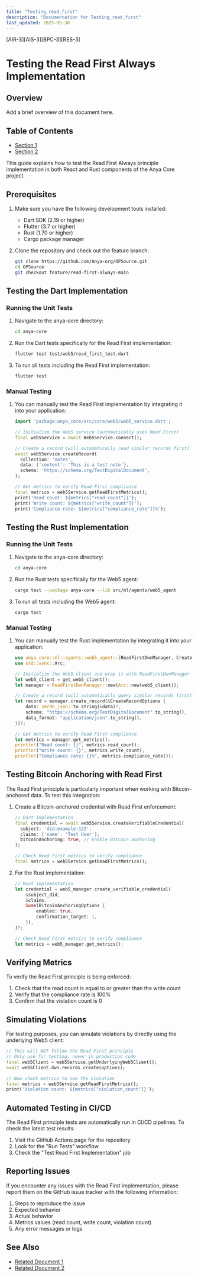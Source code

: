 ```yaml
---
title: "Testing_read_first"
description: "Documentation for Testing_read_first"
last_updated: 2025-05-30
---
```

[AIR-3][AIS-3][BPC-3][RES-3]


<!-- markdownlint-disable MD013 line-length -->

# Testing the Read First Always Implementation

## Overview

Add a brief overview of this document here.

## Table of Contents

- [Section 1](#section-1)
- [Section 2](#section-2)


This guide explains how to test the Read First Always principle implementation in both React and Rust components of the Anya Core project.

## Prerequisites

1. Make sure you have the following development tools installed:
   - Dart SDK (2.19 or higher)
   - Flutter (3.7 or higher)
   - Rust (1.70 or higher)
   - Cargo package manager

2. Clone the repository and check out the feature branch:

   ```bash
   git clone https://github.com/Anya-org/OPSource.git
   cd OPSource
   git checkout feature/read-first-always-main
   ```

## Testing the Dart Implementation

### Running the Unit Tests

1. Navigate to the anya-core directory:

   ```bash
   cd anya-core
   ```

2. Run the Dart tests specifically for the Read First implementation:

   ```bash
   flutter test test/web5/read_first_test.dart
   ```

3. To run all tests including the Read First implementation:

   ```bash
   flutter test
   ```

### Manual Testing

1. You can manually test the Read First implementation by integrating it into your application:

   ```dart
   import 'package:anya_core/src/core/web5/web5_service.dart';
   
   // Initialize the Web5 service (automatically uses Read First)
   final web5Service = await Web5Service.connect();
   
   // Create a record (will automatically read similar records first)
   await web5Service.createRecord(
     collection: 'notes',
     data: {'content': 'This is a test note'},
     schema: 'https://schema.org/TextDigitalDocument',
   );
   
   // Get metrics to verify Read First compliance
   final metrics = web5Service.getReadFirstMetrics();
   print('Read count: ${metrics["read_count"]}');
   print('Write count: ${metrics["write_count"]}');
   print('Compliance rate: ${metrics["compliance_rate"]}%');
   ```

## Testing the Rust Implementation

### Running the Unit Tests

1. Navigate to the anya-core directory:

   ```bash
   cd anya-core
   ```

2. Run the Rust tests specifically for the Web5 agent:

   ```bash
   cargo test --package anya-core --lib src/ml/agents/web5_agent
   ```

3. To run all tests including the Web5 agent:

   ```bash
   cargo test
   ```

### Manual Testing

1. You can manually test the Rust implementation by integrating it into your application:

   ```rust
   use anya_core::ml::agents::web5_agent::{ReadFirstDwnManager, CreateRecordOptions};
   use std::sync::Arc;
   
   // Initialize the Web5 client and wrap it with ReadFirstDwnManager
   let web5_client = get_web5_client();
   let manager = ReadFirstDwnManager::new(Arc::new(web5_client));
   
   // Create a record (will automatically query similar records first)
   let record = manager.create_record(&CreateRecordOptions {
       data: serde_json::to_string(&data)?,
       schema: "https://schema.org/TextDigitalDocument".to_string(),
       data_format: "application/json".to_string(),
   })?;
   
   // Get metrics to verify Read First compliance
   let metrics = manager.get_metrics();
   println!("Read count: {}", metrics.read_count);
   println!("Write count: {}", metrics.write_count);
   println!("Compliance rate: {}%", metrics.compliance_rate());
   ```

## Testing Bitcoin Anchoring with Read First

The Read First principle is particularly important when working with Bitcoin-anchored data. To test this integration:

1. Create a Bitcoin-anchored credential with Read First enforcement:

   ```dart
   // Dart implementation
   final credential = await web5Service.createVerifiableCredential(
     subject: 'did:example:123',
     claims: {'name': 'Test User'},
     bitcoinAnchoring: true, // Enable Bitcoin anchoring
   );
   
   // Check Read First metrics to verify compliance
   final metrics = web5Service.getReadFirstMetrics();
   ```

2. For the Rust implementation:

   ```rust
   // Rust implementation
   let credential = web5_manager.create_verifiable_credential(
       &subject_did,
       &claims,
       Some(BitcoinAnchoringOptions {
           enabled: true,
           confirmation_target: 1,
       }),
   )?;
   
   // Check Read First metrics to verify compliance
   let metrics = web5_manager.get_metrics();
   ```

## Verifying Metrics

To verify the Read First principle is being enforced:

1. Check that the read count is equal to or greater than the write count
2. Verify that the compliance rate is 100%
3. Confirm that the violation count is 0

## Simulating Violations

For testing purposes, you can simulate violations by directly using the underlying Web5 client:

```dart
// This will NOT follow the Read First principle
// Only use for testing, never in production code
final web5Client = web5Service.getUnderlyingWeb5Client();
await web5Client.dwn.records.create(options);

// Now check metrics to see the violation
final metrics = web5Service.getReadFirstMetrics();
print('Violation count: ${metrics["violation_count"]}');
```

## Automated Testing in CI/CD

The Read First principle tests are automatically run in CI/CD pipelines. To check the latest test results:

1. Visit the GitHub Actions page for the repository
2. Look for the "Run Tests" workflow
3. Check the "Test Read First Implementation" job

## Reporting Issues

If you encounter any issues with the Read First implementation, please report them on the GitHub issue tracker with the following information:

1. Steps to reproduce the issue
2. Expected behavior
3. Actual behavior
4. Metrics values (read count, write count, violation count)
5. Any error messages or logs

## See Also

- [Related Document 1](../INSTALLATION.md)
- [Related Document 2](../../INSTALLATION_REVIEW.md)
